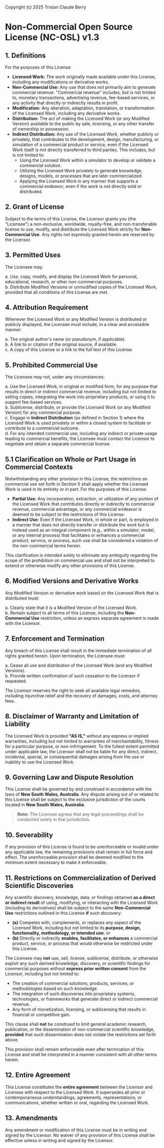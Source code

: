 Copyright (c) 2025 Tristan Claude Berry

# Non-Commercial Open Source License (NC-OSL) v1.3

## 1. Definitions

For the purposes of this License:

- **Licensed Work:** The work originally made available under this License, including any modifications or derivative works.
- **Non-Commercial Use:** Any use that does not primarily aim to generate commercial revenue. "Commercial revenue" includes, but is not limited to, monetary transactions, advertising revenue, fee-based services, or any activity that directly or indirectly results in profit.
- **Modification:** Any alteration, adaptation, translation, or transformation of the Licensed Work, including any derivative works.
- **Distribution:** The act of making the Licensed Work (or any Modified Version) available to the public by sale, licensing, or any other transfer of ownership or possession.
- **Indirect Distribution:** Any use of the Licensed Work, whether publicly or privately, that contributes to the development, design, manufacturing, or simulation of a commercial product or service, even if the Licensed Work itself is not directly transferred to third parties. This includes, but is not limited to:
  - Using the Licensed Work within a simulator to develop or validate a commercial solution.
  - Utilizing the Licensed Work privately to generate knowledge, designs, models, or processes that are later commercialized.
  - Applying the Licensed Work in any manner that supports a commercial endeavor, even if the work is not directly sold or distributed.

## 2. Grant of License

Subject to the terms of this License, the Licensor grants you (the "Licensee") a non-exclusive, worldwide, royalty-free, and non-transferable license to use, modify, and distribute the Licensed Work strictly for **Non-Commercial Use**. Any rights not expressly granted herein are reserved by the Licensor.

## 3. Permitted Uses

The Licensee may:

a. Use, copy, modify, and display the Licensed Work for personal, educational, research, or other non-commercial purposes.  
b. Distribute Modified Versions or unmodified copies of the Licensed Work, provided that all conditions of this License are met.  

## 4. Attribution Requirement

Whenever the Licensed Work or any Modified Version is distributed or publicly displayed, the Licensee must include, in a clear and accessible manner:

a. The original author's name (or pseudonym, if applicable).  
b. A link to or citation of the original source, if available.  
c. A copy of this License or a link to the full text of this License.  

## 5. Prohibited Commercial Use

The Licensee may not, under any circumstances:

a. Use the Licensed Work, in original or modified form, for any purpose that results in direct or indirect commercial revenue, including but not limited to selling copies, integrating the work into proprietary products, or using it to support fee-based services.  
b. Sublicense, distribute, or provide the Licensed Work (or any Modified Version) for any commercial purpose.  
c. Engage in **Indirect Distribution** (as defined in Section 1) where the Licensed Work is used privately or within a closed system to facilitate or contribute to a commercial outcome.  
d. For any intended commercial use, including any indirect or private usage leading to commercial benefits, the Licensee must contact the Licensor to negotiate and obtain a separate commercial license.

## 5.1 Clarification on Whole or Part Usage in Commercial Contexts

Notwithstanding any other provision in this License, the restrictions on commercial use set forth in Section 5 shall apply whether the Licensed Work is used in its entirety or in part. For the purposes of this License:

- **Partial Use:** Any incorporation, extraction, or utilization of any portion of the Licensed Work that contributes directly or indirectly to commercial revenue, commercial advantage, or any commercial endeavor is deemed to be subject to the restrictions of this License.
- **Indirect Use:** Even if the Licensed Work, in whole or part, is employed in a manner that does not directly transfer or distribute the work but is instead used as an integral component (e.g., within a simulator, model, or any internal process) that facilitates or enhances a commercial product, service, or process, such use shall be considered a violation of the non-commercial terms herein.
  
This clarification is intended solely to eliminate any ambiguity regarding the scope of the prohibition on commercial use and shall not be interpreted to extend or otherwise modify any other provisions of this License.


## 6. Modified Versions and Derivative Works

Any Modified Version or derivative work based on the Licensed Work that is distributed must:

a. Clearly state that it is a Modified Version of the Licensed Work.  
b. Remain subject to all terms of this License, including the **Non-Commercial Use** restriction, unless an express separate agreement is made with the Licensor.  

## 7. Enforcement and Termination

Any breach of this License shall result in the immediate termination of all rights granted herein. Upon termination, the Licensee must:

a. Cease all use and distribution of the Licensed Work (and any Modified Versions).  
b. Provide written confirmation of such cessation to the Licensor if requested.  

The Licensor reserves the right to seek all available legal remedies, including injunctive relief and the recovery of damages, costs, and attorney fees.

## 8. Disclaimer of Warranty and Limitation of Liability

The Licensed Work is provided **"AS IS,"** without any express or implied warranties, including but not limited to warranties of merchantability, fitness for a particular purpose, or non-infringement. To the fullest extent permitted under applicable law, the Licensor shall not be liable for any direct, indirect, incidental, special, or consequential damages arising from the use or inability to use the Licensed Work.

## 9. Governing Law and Dispute Resolution

This License shall be governed by and construed in accordance with the laws of **New South Wales, Australia**. Any dispute arising out of or related to this License shall be subject to the exclusive jurisdiction of the courts located in **New South Wales, Australia**.

> **Note:** The Licensee agrees that any legal proceedings shall be conducted solely in that jurisdiction.

## 10. Severability

If any provision of this License is found to be unenforceable or invalid under any applicable law, the remaining provisions shall remain in full force and effect. The unenforceable provision shall be deemed modified to the minimum extent necessary to make it enforceable.

## 11. Restrictions on Commercialization of Derived Scientific Discoveries

Any scientific discovery, knowledge, data, or findings obtained **as a direct or indirect result** of using, modifying, or interacting with the Licensed Work (including its derivatives) shall be subject to the same **Non-Commercial Use** restrictions outlined in this License **if** such discovery:  

- **(a)** Competes with, complements, or replaces any aspect of the Licensed Work, including but not limited to its **purpose, design, functionality, methodology, or intended use**; or  
- **(b)** Directly or indirectly **enables, facilitates, or enhances** a commercial product, service, or process that would otherwise be restricted under this License.  

The Licensee may **not** use, sell, license, sublicense, distribute, or otherwise exploit any such derived knowledge, discovery, or scientific findings for commercial purposes without **express prior written consent** from the Licensor, including but not limited to:  

- The creation of commercial solutions, products, services, or methodologies based on such knowledge.  
- The integration of such discoveries into proprietary systems, technologies, or frameworks that generate direct or indirect commercial revenue.  
- Any form of monetization, licensing, or sublicensing that results in financial or competitive gain.  

This clause shall **not** be construed to limit general academic research, publication, or the dissemination of non-commercial scientific knowledge, **provided** that such dissemination does not violate the restrictions set forth above.  

This provision shall remain enforceable even after termination of this License and shall be interpreted in a manner consistent with all other terms herein.

## 12. Entire Agreement

This License constitutes the **entire agreement** between the Licensor and Licensee with respect to the Licensed Work. It supersedes all prior or contemporaneous understandings, agreements, representations, or communications, whether written or oral, regarding the Licensed Work.

## 13. Amendments

Any amendment or modification of this License must be in writing and signed by the Licensor. No waiver of any provision of this License shall be effective unless in writing and signed by the Licensor.
